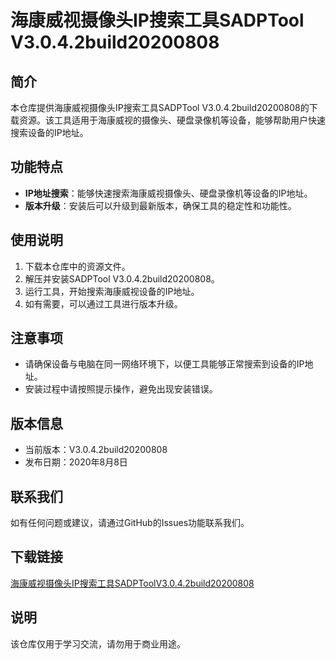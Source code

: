 # 海康威视摄像头IP搜索工具SADPTool V3.0.4.2build20200808

## 简介
本仓库提供海康威视摄像头IP搜索工具SADPTool V3.0.4.2build20200808的下载资源。该工具适用于海康威视的摄像头、硬盘录像机等设备，能够帮助用户快速搜索设备的IP地址。

## 功能特点
- **IP地址搜索**：能够快速搜索海康威视摄像头、硬盘录像机等设备的IP地址。
- **版本升级**：安装后可以升级到最新版本，确保工具的稳定性和功能性。

## 使用说明
1. 下载本仓库中的资源文件。
2. 解压并安装SADPTool V3.0.4.2build20200808。
3. 运行工具，开始搜索海康威视设备的IP地址。
4. 如有需要，可以通过工具进行版本升级。

## 注意事项
- 请确保设备与电脑在同一网络环境下，以便工具能够正常搜索到设备的IP地址。
- 安装过程中请按照提示操作，避免出现安装错误。

## 版本信息
- 当前版本：V3.0.4.2build20200808
- 发布日期：2020年8月8日

## 联系我们
如有任何问题或建议，请通过GitHub的Issues功能联系我们。

## 下载链接
[海康威视摄像头IP搜索工具SADPToolV3.0.4.2build20200808](https://pan.quark.cn/s/f7c6c295e700)

## 说明

该仓库仅用于学习交流，请勿用于商业用途。
